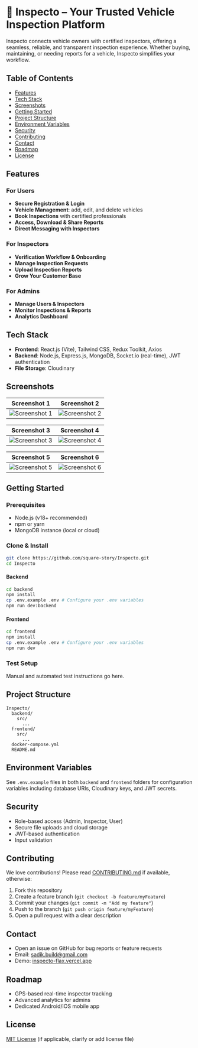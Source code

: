 # 🚗 Inspecto – Your Trusted Vehicle Inspection Platform

Inspecto connects vehicle owners with certified inspectors, offering a seamless, reliable, and transparent inspection experience. Whether buying, maintaining, or needing reports for a vehicle, Inspecto simplifies your workflow.

## Table of Contents

- [Features](#features)
- [Tech Stack](#tech-stack)
- [Screenshots](#screenshots)
- [Getting Started](#getting-started)
- [Project Structure](#project-structure)
- [Environment Variables](#environment-variables)
- [Security](#security)
- [Contributing](#contributing)
- [Contact](#contact)
- [Roadmap](#roadmap)
- [License](#license)

## Features

### For Users
- **Secure Registration & Login**
- **Vehicle Management**: add, edit, and delete vehicles
- **Book Inspections** with certified professionals
- **Access, Download & Share Reports**
- **Direct Messaging with Inspectors**

### For Inspectors
- **Verification Workflow & Onboarding**
- **Manage Inspection Requests**
- **Upload Inspection Reports**
- **Grow Your Customer Base**

### For Admins
- **Manage Users & Inspectors**
- **Monitor Inspections & Reports**
- **Analytics Dashboard**

## Tech Stack

- **Frontend**: React.js (Vite), Tailwind CSS, Redux Toolkit, Axios
- **Backend**: Node.js, Express.js, MongoDB, Socket.io (real-time), JWT authentication
- **File Storage**: Cloudinary

## Screenshots

| Screenshot 1 | Screenshot 2 |
|--------------|--------------|
| ![Screenshot 1](https://i.postimg.cc/zV09N1YQ/Inspecto-1-35pm-08-28.jpg) | ![Screenshot 2](https://i.postimg.cc/hfSHNt6x/Inspecto-1-36pm-08-28.jpg) |

| Screenshot 3 | Screenshot 4 |
|--------------|--------------|
| ![Screenshot 3](https://i.postimg.cc/dh3gtSqV/Inspecto-1-37pm-08-28.jpg) | ![Screenshot 4](https://i.postimg.cc/gw653XL9/Inspecto-1-38pm-08-28.jpg) |

| Screenshot 5 | Screenshot 6 |
|--------------|--------------|
| ![Screenshot 5](https://i.postimg.cc/jD1mWQ5Q/Inspecto-1-38pm-08-28-1.jpg) | ![Screenshot 6](https://i.postimg.cc/tZQckqFs/Inspecto-1-39pm-08-28.jpg) |

## Getting Started

### Prerequisites
- Node.js (v18+ recommended)
- npm or yarn
- MongoDB instance (local or cloud)

### Clone & Install
```bash
git clone https://github.com/square-story/Inspecto.git
cd Inspecto
```

#### Backend
```bash
cd backend
npm install
cp .env.example .env # Configure your .env variables
npm run dev:backend
```

#### Frontend
```bash
cd frontend
npm install
cp .env.example .env # Configure your .env variables
npm run dev
```

### Test Setup
Manual and automated test instructions go here.

## Project Structure
```
Inspecto/
  backend/
    src/
      ...
  frontend/
    src/
      ...
  docker-compose.yml
  README.md
```

## Environment Variables
See `.env.example` files in both `backend` and `frontend` folders for configuration variables including database URIs, Cloudinary keys, and JWT secrets.

## Security
- Role-based access (Admin, Inspector, User)
- Secure file uploads and cloud storage
- JWT-based authentication
- Input validation

## Contributing
We love contributions! Please read [CONTRIBUTING.md](CONTRIBUTING.md) if available, otherwise:

1. Fork this repository
2. Create a feature branch (`git checkout -b feature/myFeature`)
3. Commit your changes (`git commit -m "Add my feature"`)
4. Push to the branch (`git push origin feature/myFeature`)
5. Open a pull request with a clear description

## Contact
- Open an issue on GitHub for bug reports or feature requests
- Email: [sadik.build@gmail.com](mailto:sadik.build@gmail.com)
- Demo: [inspecto-flax.vercel.app](https://inspecto-flax.vercel.app/)

## Roadmap
- GPS-based real-time inspector tracking
- Advanced analytics for admins
- Dedicated Android/iOS mobile app

## License
[MIT License](LICENSE) (if applicable, clarify or add license file)

